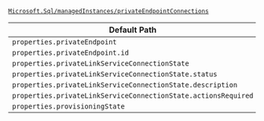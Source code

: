 [`Microsoft.Sql/managedInstances/privateEndpointConnections`](https://docs.microsoft.com/en-us/azure/templates/microsoft.sql/managedinstances/privateendpointconnections)

| Default Path | Alias |
|---|---|
| `properties.privateEndpoint` | `Microsoft.Sql/managedInstances/privateEndpointConnections/privateEndpoint` |
| `properties.privateEndpoint.id` | `Microsoft.Sql/managedInstances/privateEndpointConnections/privateEndpoint.id` |
| `properties.privateLinkServiceConnectionState` | `Microsoft.Sql/managedInstances/privateEndpointConnections/privateLinkServiceConnectionState` |
| `properties.privateLinkServiceConnectionState.status` | `Microsoft.Sql/managedInstances/privateEndpointConnections/privateLinkServiceConnectionState.status` |
| `properties.privateLinkServiceConnectionState.description` | `Microsoft.Sql/managedInstances/privateEndpointConnections/privateLinkServiceConnectionState.description` |
| `properties.privateLinkServiceConnectionState.actionsRequired` | `Microsoft.Sql/managedInstances/privateEndpointConnections/privateLinkServiceConnectionState.actionsRequired` |
| `properties.provisioningState` | `Microsoft.Sql/managedInstances/privateEndpointConnections/provisioningState` |

